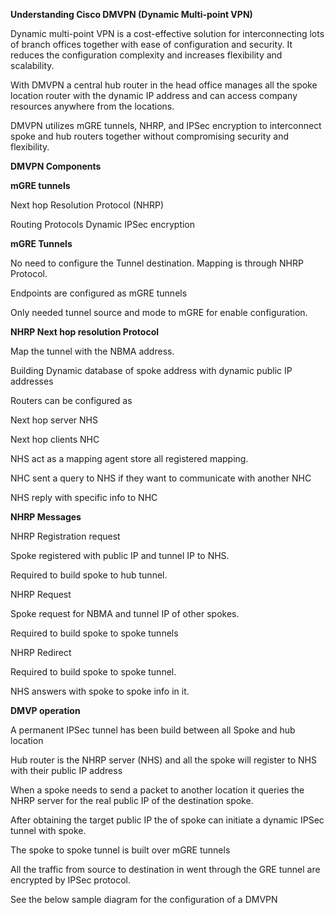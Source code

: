 **Understanding Cisco DMVPN (Dynamic Multi-point VPN)**

Dynamic multi-point VPN is a cost-effective solution for interconnecting lots of branch offices together with ease of configuration and security. 
It reduces the configuration complexity and increases flexibility and scalability.

With DMVPN a central hub router in the head office manages all the spoke location router with the dynamic IP address and can access company 
resources anywhere from the locations.

DMVPN utilizes mGRE tunnels, NHRP, and IPSec encryption to interconnect spoke and hub routers together without compromising security and 
flexibility.

**DMVPN Components**

 **mGRE tunnels**

  Next hop Resolution Protocol (NHRP)

   Routing Protocols
    Dynamic IPSec encryption

**mGRE Tunnels**

   No need to configure the Tunnel destination.
    Mapping is through NHRP Protocol.

   Endpoints are configured as mGRE tunnels

   Only needed tunnel source and mode to mGRE for enable configuration.

**NHRP Next hop resolution Protocol**

   Map the tunnel with the NBMA address.

   Building Dynamic database of spoke address with dynamic public IP addresses

   Routers can be configured as 

Next hop server NHS

Next hop clients NHC

   NHS act as a mapping agent store all registered mapping.

   NHC sent a query to NHS if they want to communicate with another NHC

   NHS reply with specific info to NHC

**NHRP Messages**

   NHRP Registration request

   Spoke registered with public IP and tunnel IP to NHS.

   Required to build spoke to hub tunnel.

  NHRP Request

Spoke request for NBMA and tunnel IP of other spokes.

Required to build spoke to spoke tunnels

  NHRP Redirect

Required to build spoke to spoke tunnel.

NHS answers with spoke to spoke info in it.

 

**DMVP operation**

 

   A permanent      IPSec tunnel has been build between all Spoke and hub location

   Hub router is the NHRP server      (NHS) and all the spoke will register to NHS with their public IP address

   When a spoke needs to send a      packet to another location it queries the NHRP server for the real public IP of the destination spoke.

  After obtaining the target public IP the of spoke can initiate a dynamic IPSec tunnel with spoke.

  The spoke to spoke tunnel is      built over mGRE tunnels

   All the traffic from source to destination in went through the GRE tunnel are encrypted by IPSec protocol.

See the below sample diagram for the configuration of a DMVPN
